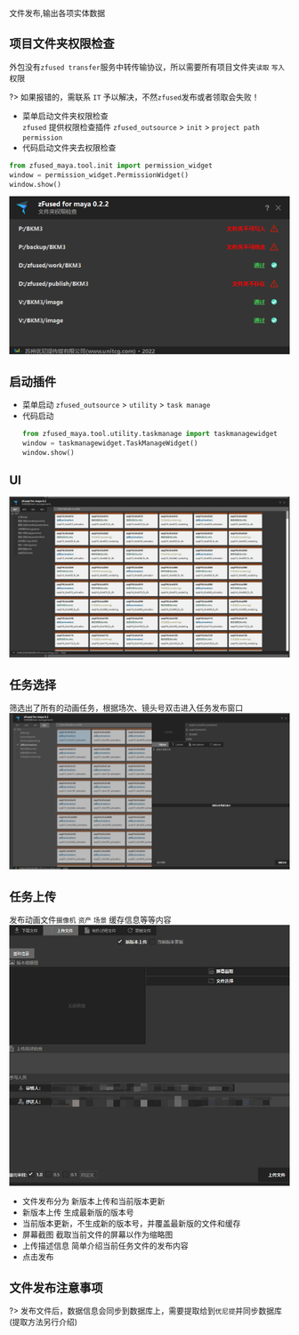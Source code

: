 
文件发布,输出各项实体数据

## 项目文件夹权限检查
外包没有`zfused transfer`服务中转传输协议，所以需要所有项目文件夹`读取` `写入`权限

?> 如果报错的，需联系 `IT` 予以解决，不然`zfused`发布或者领取会失败！

- 菜单启动文件夹权限检查  
`zfused` 提供权限检查插件 `zfused_outsource` > `init` > `project path permission`
- 代码启动文件夹去权限检查  
```python
from zfused_maya.tool.init import permission_widget
window = permission_widget.PermissionWidget()
window.show()
```

![](docs/../../sources/image/install/project_path_permission.png ':size=600')
    

## 启动插件
- 菜单启动 
    `zfused_outsource` > `utility` > `task manage`
- 代码启动
    ```python
    from zfused_maya.tool.utility.taskmanage import taskmanagewidget
    window = taskmanagewidget.TaskManageWidget()
    window.show()
    ```

## UI  
![](images/animation/animation_4.jpg ':size=600')

## 任务选择
筛选出了所有的动画任务，根据场次、镜头号双击进入任务发布窗口   
![](images/animation/animation_6.jpg ':size=600')

## 任务上传
发布动画文件`摄像机` `资产` `场景` 缓存信息等等内容   
![](images/animation/animation_7.jpg ':size=600')

+ 文件发布分为 新版本上传和当前版本更新
+ 新版本上传 生成最新版的版本号
+ 当前版本更新，不生成新的版本号，并覆盖最新版的文件和缓存
+ 屏幕截图 截取当前文件的屏幕以作为缩略图
+ 上传描述信息 简单介绍当前任务文件的发布内容
+ 点击发布

## 文件发布注意事项
?> 发布文件后，数据信息会同步到数据库上，需要提取给到`优尼提`并同步数据库(提取方法另行介绍)
